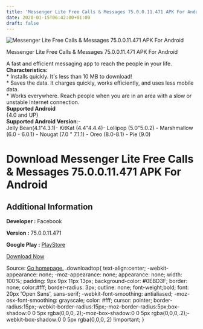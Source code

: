 ```yaml
---
title: 'Messenger Lite Free Calls & Messages 75.0.0.11.471 APK For Android'
date: 2020-01-15T06:42:00+01:00
draft: false
---
```


![Messenger Lite Free Calls & Messages 75.0.0.11.471 APK For Android](https://i1.wp.com/apkhome.net/wp-content/uploads/2020/01/Messenger-Lite-Free-Calls-Messages-75.0.0.11.471.png "Messenger Lite Free Calls & Messages 75.0.0.11.471 APK For Android")

  

Messenger Lite Free Calls & Messages 75.0.0.11.471 APK For Android

A fast and efficient messaging app to reach the people in your life.  
**Characteristics:**  
\* Installs quickly. It's less than 10 MB to download!  
\* Saves the data. It charges quickly, works efficiently, and uses less mobile data.  
\* Works everywhere. Reach people when you are in an area with a slow or unstable Internet connection.  
**Supported Android**  
{4.0 and UP}  
**Supported Android Version**:-  
Jelly Bean(4.1"4.3.1)- KitKat (4.4"4.4.4)- Lollipop (5.0"5.0.2) - Marshmallow (6.0 - 6.0.1) - Nougat (7.0 " 7.1.1) - Oreo (8.0-8.1) - Pie (9.0)

Download Messenger Lite Free Calls & Messages 75.0.0.11.471 APK For Android
===========================================================================

Additional Information
----------------------

**Developer :** Facebook

**Version :** 75.0.0.11.471

**Google Play :** [PlayStore](https://play.google.com/store/apps/details?id=com.facebook.mlite&hl=en)

  

[Download Now](https://store4app.co/post/messenger-lite-free-calls-amp-messages-75-0-0-11-471-apk-for-android_1579005824)

  
Source: [Go homepage.](https://store4app.co/post/messenger-lite-free-calls-amp-messages-75-0-0-11-471-apk-for-android_1579005824) .downloadtop{ text-align:center; -webkit-appearance: none; -moz-appearance: none; appearance: none; width: 100%; padding: 9px 9px 11px 13px; background-color: #0EBD3F; border: none; color:#fff; border-radius: 3px; outline: none; font-weight;bold; font: 20px 'Open Sans', sans-serif; -webkit-font-smoothing: antialiased; -moz-osx-font-smoothing: grayscale; color: #fff; cursor: pointer; border-radius:15px;-webkit-border-radius:15px;-moz-border-radius:5px;box-shadow:0 0 5px rgba(0,0,0,.2);-moz-box-shadow:0 0 5px rgba(0,0,0,.2);-webkit-box-shadow:0 0 5px rgba(0,0,0,.2) !important; }